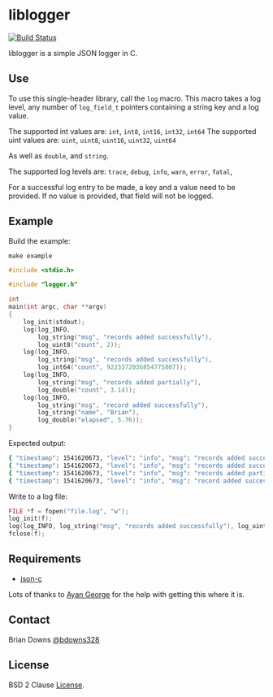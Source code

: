 # liblogger

[![Build Status](https://travis-ci.org/briandowns/liblogger.svg?branch=master)](https://travis-ci.org/briandowns/liblogger)

liblogger is a simple JSON logger in C.

## Use

To use this single-header library, call the `log` macro. This macro takes a log level, any number of `log_field_t` pointers containing a string key and a log value. 

The supported int values are:  `int`, `int8`, `int16`, `int32`, `int64`
The supported uint values are: `uint`, `uint8`, `uint16`, `uint32`, `uint64`

As well as `double`, and `string`.

The supported log levels are: `trace`, `debug`, `info`, `warn`, `error`, `fatal`, 

For a successful log entry to be made, a key and a value need to be provided. If no value is provided, that field will not be logged.

## Example 

Build the example:

```
make example
```

```c
#include <stdio.h>

#include "logger.h"

int
main(int argc, char **argv)
{
    log_init(stdout);
    log(log_INFO, 
        log_string("msg", "records added successfully"), 
        log_uint8("count", 2));
    log(log_INFO, 
        log_string("msg", "records added successfully"), 
        log_int64("count", 9223372036854775807));
    log(log_INFO, 
        log_string("msg", "records added partially"), 
        log_double("count", 3.14));
    log(log_INFO, 
        log_string("msg", "record added successfully"), 
        log_string("name", "Brian"), 
        log_double("elapsed", 5.76)); 
}
```

Expected output:

```sh
{ "timestamp": 1541620673, "level": "info", "msg": "records added successfully", "count": 2 }
{ "timestamp": 1541620673, "level": "info", "msg": "records added successfully", "count": 9223372036854775807 }
{ "timestamp": 1541620673, "level": "info", "msg": "records added partially", "count": 3 }
{ "timestamp": 1541620673, "level": "info", "msg": "record added successfully", "name": "Brian", "elapsed": 5.7599999999999998 }
```

Write to a log file:

```c
FILE *f = fopen("file.log", "w");
log_init(f);
log(log_INFO, log_string("msg", "records added successfully"), log_uint8("count", 2));
fclose(f);
```

## Requirements

* [json-c](https://github.com/json-c/json-c)

Lots of thanks to [Ayan George](https://github.com/ayang64) for the help with getting this where it is.

## Contact

Brian Downs [@bdowns328](http://twitter.com/bdowns328)

## License

BSD 2 Clause [License](/LICENSE).
